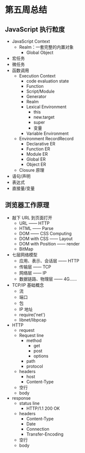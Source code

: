 # 第五周总结
## JavaScript 执行粒度

- JavaScript Context
    - Realm：一套完整的内置对象
        - Global Object
- 宏任务
- 微任务
- 函数调用
    - Execution Context
        - code evaluation state
        - Function
        - Script/Module
        - Generator
        - Realm
        - Lexical Environment
            - this
            - new.target
            - super
            - 变量
        - Variable Environment
    - Environment RecordRecord
        - Declarative ER
        - Function ER
        - Module ER
        - Global ER
        - Object ER
    - Closure 原理
- 语句/声明
- 表达式
- 直接量/变量

## 浏览器工作原理

- 敲下 URL 到页面打开
    - URL —— HTTP
    - HTML —— Parse
    - DOM —— CSS Computing
    - DOM with CSS —— Layout
    - DOM with Position —— render
    - BitMap
- 七层网络模型
    - 应用、表示、会话层 —— HTTP
    - 传输层 —— TCP
    - 网络层 —— IP
    - 数据链路、物理层 —— 4G……
- TCP/IP 基础概念
    - 流
    - 端口
    - 包
    - IP 地址
    - require('net')
    - libnet/libpcap
- HTTP
    - request
    - Request line
        - method
            - get
            - post
            - options
        - path
        - protocol
    - headers
        - host
        - Content-Type
    - 空行
    - body
- response
    - status line
        - HTTP/1.1 200 OK
    - headers
        - Content-Type
        - Date
        - Connection
        - Transfer-Encoding
    - 空行
    - body